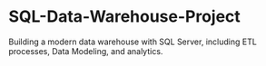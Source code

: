 # SQL-Data-Warehouse-Project
Building a modern data warehouse with SQL Server, including ETL processes, Data Modeling, and analytics.
